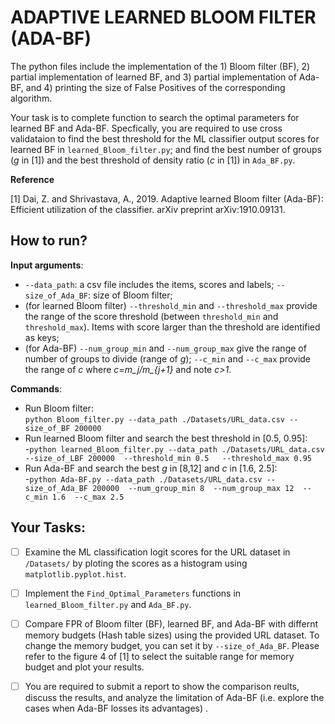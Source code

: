 # ADAPTIVE LEARNED BLOOM FILTER (ADA-BF)

The python files include the implementation of the 1) Bloom filter (BF), 2) partial implementation of learned BF, and 3) partial implementation of Ada-BF, and 4) printing the size of False Positives of the corresponding algorithm.

Your task is to complete function to search the optimal parameters for learned BF and Ada-BF. Specfically, you are required to use cross validataion to find the best threshold for the ML classifier output scores for learned BF in `learned_Bloom_filter.py`; and find the best number of groups (*g* in [1]) and the best threshold of density ratio (*c* in [1]) in `Ada_BF.py`. 

**Reference**

[1] Dai, Z. and Shrivastava, A., 2019. Adaptive learned Bloom filter (Ada-BF): Efficient utilization of the classifier. arXiv preprint arXiv:1910.09131.

## How to run?

**Input arguments**: 
- `--data_path`: a csv file includes the items, scores and labels; `--size_of_Ada_BF`: size of Bloom filter;
- (for learned Bloom filter) `--threshold_min` and `--threshold_max` provide the range of the score threshold (between `threshold_min` and `threshold_max`). Items with score larger than the threshold are identified as keys;
- (for Ada-BF) `--num_group_min` and `--num_group_max` give the range of number of groups to divide (range of *g*); `--c_min` and `--c_max` provide the range of *c* where *c=m_j/m_{j+1}* and note *c>1*.

**Commands**:
- Run Bloom filter:\
```python Bloom_filter.py --data_path ./Datasets/URL_data.csv --size_of_BF 200000```
- Run learned Bloom filter and search the best threshold in [0.5, 0.95]:\
-`python learned_Bloom_filter.py --data_path ./Datasets/URL_data.csv --size_of_LBF 200000  --threshold_min 0.5   --threshold_max 0.95`
- Run Ada-BF and search the best *g* in [8,12] and *c* in [1.6, 2.5]:\
-`python Ada-BF.py --data_path ./Datasets/URL_data.csv --size_of_Ada_BF 200000  --num_group_min 8  --num_group_max 12  --c_min 1.6  --c_max 2.5`

## Your Tasks:
- [ ] Examine the ML classification logit scores for the URL dataset in `/Datasets/` by ploting the scores as a histogram using `matplotlib.pyplot.hist`.
- [ ] Implement the `Find_Optimal_Parameters` functions in `learned_Bloom_filter.py` and `Ada_BF.py`.
- [ ] Compare FPR of Bloom filter (BF), learned BF, and Ada-BF with differnt memory budgets (Hash table sizes) using the provided URL dataset. To change the memory budget, you can set it by `--size_of_Ada_BF`. Please refer to the figure 4 of [1] to select the suitable range for memory budget and plot your results.
- [ ] You are required to submit a report to show the comparison reults, discuss the results, and analyze the limitation of Ada-BF (i.e. explore the cases when Ada-BF losses its advantages) .


